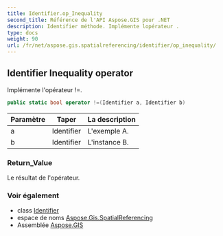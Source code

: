 ```yaml
---
title: Identifier.op_Inequality
second_title: Référence de l'API Aspose.GIS pour .NET
description: Identifier méthode. Implémente lopérateur .
type: docs
weight: 90
url: /fr/net/aspose.gis.spatialreferencing/identifier/op_inequality/
---
```

## Identifier Inequality operator

Implémente l'opérateur !=.

```csharp
public static bool operator !=(Identifier a, Identifier b)
```

| Paramètre | Taper | La description |
| --- | --- | --- |
| a | Identifier | L'exemple A. |
| b | Identifier | L'instance B. |

### Return_Value

Le résultat de l'opérateur.

### Voir également

* class [Identifier](../)
* espace de noms [Aspose.Gis.SpatialReferencing](../../identifier/)
* Assemblée [Aspose.GIS](../../../)


